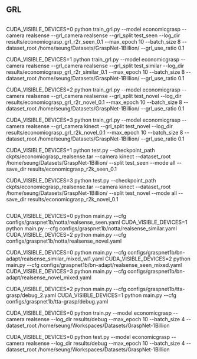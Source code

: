 
## GRL
```
```
CUDA_VISIBLE_DEVICES=0 python train_grl.py --model economicgrasp --camera realsense --grl_camera realsense --grl_split test_seen --log_dir results/economicgrasp_grl_r2r_seen_0.1 --max_epoch 10 --batch_size 8 --dataset_root /home/seung/Datasets/GraspNet-1Billion/ --grl_use_ratio 0.1

CUDA_VISIBLE_DEVICES=1 python train_grl.py --model economicgrasp --camera realsense --grl_camera realsense --grl_split test_similar --log_dir results/economicgrasp_grl_r2r_similar_0.1 --max_epoch 10 --batch_size 8 --dataset_root /home/seung/Datasets/GraspNet-1Billion/ --grl_use_ratio 0.1

CUDA_VISIBLE_DEVICES=2 python train_grl.py --model economicgrasp --camera realsense --grl_camera realsense --grl_split test_novel --log_dir results/economicgrasp_grl_r2r_novel_0.1 --max_epoch 10 --batch_size 8 --dataset_root /home/seung/Datasets/GraspNet-1Billion/ --grl_use_ratio 0.1

CUDA_VISIBLE_DEVICES=3 python train_grl.py --model economicgrasp --camera realsense --grl_camera kinect --grl_split test_novel --log_dir results/economicgrasp_grl_r2k_novel_0.1 --max_epoch 10 --batch_size 8 --dataset_root /home/seung/Datasets/GraspNet-1Billion/ --grl_use_ratio 0.1




CUDA_VISIBLE_DEVICES=1 python test.py --checkpoint_path ckpts/economicgrasp_realsense.tar --camera kinect --dataset_root /home/seung/Datasets/GraspNet-1Billion/ --split test_seen --mode all --save_dir results/economicgrasp_r2k_seen_0.1

CUDA_VISIBLE_DEVICES=3 python test.py --checkpoint_path ckpts/economicgrasp_realsense.tar --camera kinect --dataset_root /home/seung/Datasets/GraspNet-1Billion/ --split test_novel --mode all --save_dir results/economicgrasp_r2k_novel_0.1





```

```


CUDA_VISIBLE_DEVICES=0 python main.py --cfg  configs/graspnet1b/notta/realsense_seen.yaml
CUDA_VISIBLE_DEVICES=1 python main.py --cfg  configs/graspnet1b/notta/realsense_similar.yaml
CUDA_VISIBLE_DEVICES=2 python main.py --cfg  configs/graspnet1b/notta/realsense_novel.yaml


CUDA_VISIBLE_DEVICES=0 python main.py --cfg  configs/graspnet1b/bn-adapt/realsense_similar_mixed_wl1.yaml
CUDA_VISIBLE_DEVICES=2 python main.py --cfg  configs/graspnet1b/bn-adapt/realsense_seen_mixed.yaml
CUDA_VISIBLE_DEVICES=3 python main.py --cfg  configs/graspnet1b/bn-adapt/realsense_novel_mixed.yaml


CUDA_VISIBLE_DEVICES=2 python main.py --cfg configs/graspnet1b/tta-grasp/debug_2.yaml
CUDA_VISIBLE_DEVICES=1 python main.py --cfg configs/graspnet1b/tta-grasp/debug.yaml




CUDA_VISIBLE_DEVICES=0 python train.py --model economicgrasp --camera realsense --log_dir results/debug --max_epoch 10 --batch_size 4 --dataset_root /home/seung/Workspaces/Datasets/GraspNet-1Billion


CUDA_VISIBLE_DEVICES=0 python test.py --model economicgrasp --camera realsense --log_dir results/debug --max_epoch 10 --batch_size 4 --dataset_root /home/seung/Workspaces/Datasets/GraspNet-1Billion



```c